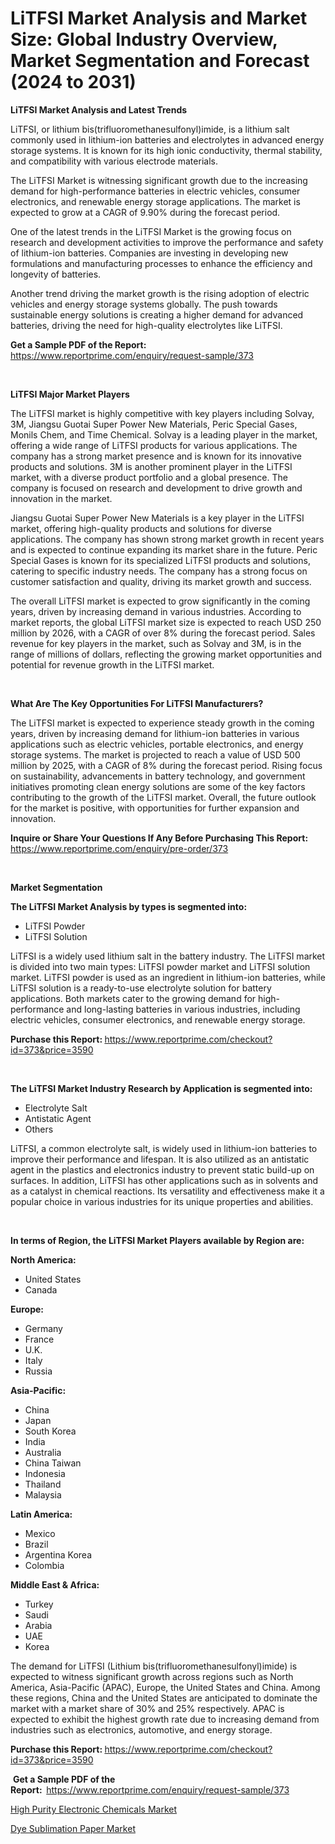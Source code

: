 <p><h1>LiTFSI Market Analysis and Market Size: Global Industry Overview, Market Segmentation and Forecast (2024 to 2031)</h1></p><p><strong>LiTFSI Market Analysis and Latest Trends</strong></p>
<p><p>LiTFSI, or lithium bis(trifluoromethanesulfonyl)imide, is a lithium salt commonly used in lithium-ion batteries and electrolytes in advanced energy storage systems. It is known for its high ionic conductivity, thermal stability, and compatibility with various electrode materials.</p><p>The LiTFSI Market is witnessing significant growth due to the increasing demand for high-performance batteries in electric vehicles, consumer electronics, and renewable energy storage applications. The market is expected to grow at a CAGR of 9.90% during the forecast period.</p><p>One of the latest trends in the LiTFSI Market is the growing focus on research and development activities to improve the performance and safety of lithium-ion batteries. Companies are investing in developing new formulations and manufacturing processes to enhance the efficiency and longevity of batteries.</p><p>Another trend driving the market growth is the rising adoption of electric vehicles and energy storage systems globally. The push towards sustainable energy solutions is creating a higher demand for advanced batteries, driving the need for high-quality electrolytes like LiTFSI.</p></p>
<p><strong>Get a Sample PDF of the Report:&nbsp;</strong> <a href="https://www.reportprime.com/enquiry/request-sample/373">https://www.reportprime.com/enquiry/request-sample/373</a></p>
<p>&nbsp;</p>
<p><strong>LiTFSI Major Market Players</strong></p>
<p><p>The LiTFSI market is highly competitive with key players including Solvay, 3M, Jiangsu Guotai Super Power New Materials, Peric Special Gases, Monils Chem, and Time Chemical. Solvay is a leading player in the market, offering a wide range of LiTFSI products for various applications. The company has a strong market presence and is known for its innovative products and solutions. 3M is another prominent player in the LiTFSI market, with a diverse product portfolio and a global presence. The company is focused on research and development to drive growth and innovation in the market.</p><p>Jiangsu Guotai Super Power New Materials is a key player in the LiTFSI market, offering high-quality products and solutions for diverse applications. The company has shown strong market growth in recent years and is expected to continue expanding its market share in the future. Peric Special Gases is known for its specialized LiTFSI products and solutions, catering to specific industry needs. The company has a strong focus on customer satisfaction and quality, driving its market growth and success.</p><p>The overall LiTFSI market is expected to grow significantly in the coming years, driven by increasing demand in various industries. According to market reports, the global LiTFSI market size is expected to reach USD 250 million by 2026, with a CAGR of over 8% during the forecast period. Sales revenue for key players in the market, such as Solvay and 3M, is in the range of millions of dollars, reflecting the growing market opportunities and potential for revenue growth in the LiTFSI market.</p></p>
<p>&nbsp;</p>
<p><strong>What Are The Key Opportunities For LiTFSI Manufacturers?</strong></p>
<p><p>The LiTFSI market is expected to experience steady growth in the coming years, driven by increasing demand for lithium-ion batteries in various applications such as electric vehicles, portable electronics, and energy storage systems. The market is projected to reach a value of USD 500 million by 2025, with a CAGR of 8% during the forecast period. Rising focus on sustainability, advancements in battery technology, and government initiatives promoting clean energy solutions are some of the key factors contributing to the growth of the LiTFSI market. Overall, the future outlook for the market is positive, with opportunities for further expansion and innovation.</p></p>
<p><strong>Inquire or Share Your Questions If Any Before Purchasing This Report:</strong> <a href="https://www.reportprime.com/enquiry/pre-order/373">https://www.reportprime.com/enquiry/pre-order/373</a></p>
<p>&nbsp;</p>
<p><strong>Market Segmentation</strong></p>
<p><strong>The LiTFSI Market Analysis by types is segmented into:</strong></p>
<p><ul><li>LiTFSI Powder</li><li>LiTFSI Solution</li></ul></p>
<p><p>LiTFSI is a widely used lithium salt in the battery industry. The LiTFSI market is divided into two main types: LiTFSI powder market and LiTFSI solution market. LiTFSI powder is used as an ingredient in lithium-ion batteries, while LiTFSI solution is a ready-to-use electrolyte solution for battery applications. Both markets cater to the growing demand for high-performance and long-lasting batteries in various industries, including electric vehicles, consumer electronics, and renewable energy storage.</p></p>
<p><strong>Purchase this Report:&nbsp;</strong><a href="https://www.reportprime.com/checkout?id=373&price=3590">https://www.reportprime.com/checkout?id=373&price=3590</a></p>
<p>&nbsp;</p>
<p><strong>The LiTFSI Market Industry Research by Application is segmented into:</strong></p>
<p><ul><li>Electrolyte Salt</li><li>Antistatic Agent</li><li>Others</li></ul></p>
<p><p>LiTFSI, a common electrolyte salt, is widely used in lithium-ion batteries to improve their performance and lifespan. It is also utilized as an antistatic agent in the plastics and electronics industry to prevent static build-up on surfaces. In addition, LiTFSI has other applications such as in solvents and as a catalyst in chemical reactions. Its versatility and effectiveness make it a popular choice in various industries for its unique properties and abilities.</p></p>
<p>&nbsp;</p>
<p><strong>In terms of Region, the LiTFSI Market Players available by Region are:</strong></p>
<p>
    <p> <strong> North America: </strong>
        <ul>
            <li>United States</li>
            <li>Canada</li>
        </ul>
        </p> 
    <p> <strong> Europe: </strong>
        <ul>
            <li>Germany</li>
            <li>France</li>
            <li>U.K.</li>
            <li>Italy</li>
            <li>Russia</li>
        </ul>
        </p> 
    <p> <strong> Asia-Pacific: </strong>
        <ul>
            <li>China</li>
            <li>Japan</li>
            <li>South Korea</li>
            <li>India</li>
            <li>Australia</li>
            <li>China Taiwan</li>
            <li>Indonesia</li>
            <li>Thailand</li>
            <li>Malaysia</li>
        </ul>
        </p> 
    <p> <strong> Latin America: </strong>
        <ul>
            <li>Mexico</li>
            <li>Brazil</li>
            <li>Argentina Korea</li>
            <li>Colombia</li>
        </ul>
        </p> 
    <p> <strong> Middle East & Africa: </strong>
        <ul>
            <li>Turkey</li>
            <li>Saudi</li>
            <li>Arabia</li>
            <li>UAE</li>
            <li>Korea</li>
        </ul>
    </p>
    </p>
<p><p>The demand for LiTFSI (Lithium bis(trifluoromethanesulfonyl)imide) is expected to witness significant growth across regions such as North America, Asia-Pacific (APAC), Europe, the United States and China. Among these regions, China and the United States are anticipated to dominate the market with a market share of 30% and 25% respectively. APAC is expected to exhibit the highest growth rate due to increasing demand from industries such as electronics, automotive, and energy storage.</p></p>
<p><strong>Purchase this Report: </strong><a href="https://www.reportprime.com/checkout?id=373&price=3590">https://www.reportprime.com/checkout?id=373&price=3590</a></p>
<p>&nbsp;<strong>Get a Sample PDF of the Report:&nbsp;&nbsp;</strong><a href="https://www.reportprime.com/enquiry/request-sample/373">https://www.reportprime.com/enquiry/request-sample/373</a></p>
<p><strong></strong></p>
<p><p><a href="https://simplistic-meeting-7ee.notion.site/High-Purity-Electronic-Chemicals-Market-Insights-Market-Players-and-Forecast-Till-2031-051a50ef29244b6e8048b5114fb28d76">High Purity Electronic Chemicals Market</a></p><p><a href="https://github.com/Sinjinluong3e0awx2m195k76/Market-Research-Report-List-1/blob/main/dye-sublimation-paper-market.md">Dye Sublimation Paper Market</a></p></p>